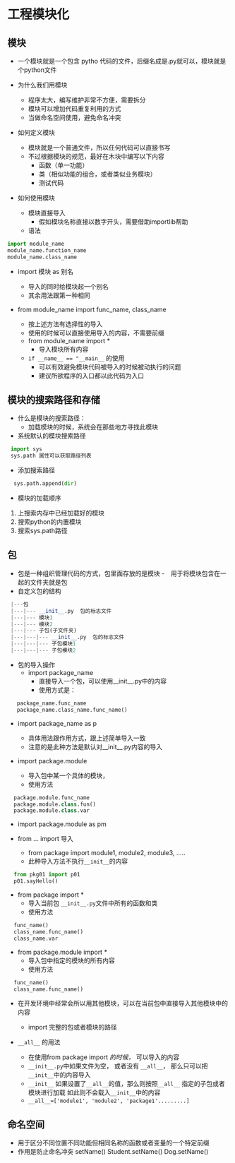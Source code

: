 # 工程模块化

## 模块

- 一个模块就是一个包含 pytho 代码的文件，后缀名成是.py就可以，模块就是个python文件
- 为什么我们用模块
  - 程序太大，编写维护非常不方便，需要拆分
  - 模块可以增加代码重复利用的方式
  - 当做命名空间使用，避免命名冲突
- 如何定义模块
  - 模块就是一个普通文件，所以任何代码可以直接书写
  - 不过根据模块的规范，最好在木块中编写以下内容
    - 函数（单一功能）
    - 类（相似功能的组合，或者类似业务模块）
    - 测试代码

- 如何使用模块
  - 模块直接导入
    - 假如模块名称直接以数字开头，需要借助importlib帮助
  - 语法

```py
import module_name
module_name.function_name
module_name.class_name
```

- import 模块 as 别名
  - 导入的同时给模块起一个别名
  - 其余用法跟第一种相同

- from module_name import func_name, class_name
  - 按上述方法有选择性的导入
  - 使用的时候可以直接使用导入的内容，不需要前缀
  - from module_name import *
    - 导入模块所有内容
  - `if __name__ == "__main__` 的使用
    - 可以有效避免模块代码被导入的时候被动执行的问题
    - 建议所欲程序的入口都以此代码为入口

## 模块的搜索路径和存储

- 什么是模块的搜索路径：
  - 加载模块的时候，系统会在那些地方寻找此模块
- 系统默认的模块搜索路径

```py
 import sys
 sys.path 属性可以获取路径列表
```

- 添加搜索路径

```py
  sys.path.append(dir)
```

- 模块的加载顺序

 1. 上搜索内存中已经加载好的模块
 2. 搜索python的内置模块
 3. 搜索sys.path路径

## 包

- 包是一种组织管理代码的方式，包里面存放的是模块
 -　用于将模块包含在一起的文件夹就是包
- 自定义包的结构

```py
 |---包
 |---|--- __init__.py  包的标志文件
 |---|--- 模块1
 |---|--- 模块2
 |---|--- 子包(子文件夹)
 |---|---|--- __init__.py  包的标志文件
 |---|---|--- 子包模块1
 |---|---|--- 子包模块2
```

- 包的导入操作
  - import package_name
    - 直接导入一个包，可以使用__init__.py中的内容
    - 使用方式是：

```py
   package_name.func_name
   package_name.class_name.func_name()
```

- import package_name as p
  - 具体用法跟作用方式，跟上述简单导入一致
  - 注意的是此种方法是默认对__init__.py内容的导入

- import package.module
  - 导入包中某一个具体的模块，
  - 使用方法

```py
  package.module.func_name
  package.module.class.fun()
  package.module.class.var
```

- import package.module as pm

- from ... import 导入
  - from package import module1, module2, module3, .....
  - 此种导入方法不执行`__init__`的内容

```py
  from pkg01 import p01
  p01.sayHello()
```

- from package import *
  - 导入当前包 `__init__.py`文件中所有的函数和类
  - 使用方法

```py
  func_name()
  class_name.func_name()
  class_name.var
```

- from package.module import *
  - 导入包中指定的模块的所有内容
  - 使用方法

```py
  func_name()
  class_name.func_name()
```

- 在开发环境中经常会所以用其他模块，可以在当前包中直接导入其他模块中的内容
  - import 完整的包或者模块的路径

- `__all__` 的用法
  - 在使用from package import *的时候，* 可以导入的内容
  - `__init__.py`中如果文件为空， 或者没有 `__all__`， 那么只可以把`__init__`中的内容导入
  - `__init__` 如果设置了`__all__`的值，那么则按照`__all__` 指定的子包或者模块进行加载
 如此则不会载入`__init__`中的内容
  - `__all__=['module1', 'module2', 'package1'.........]`

## 命名空间

- 用于区分不同位置不同功能但相同名称的函数或者变量的一个特定前缀
- 作用是防止命名冲突
  setName()
  Student.setName()
  Dog.setName()
